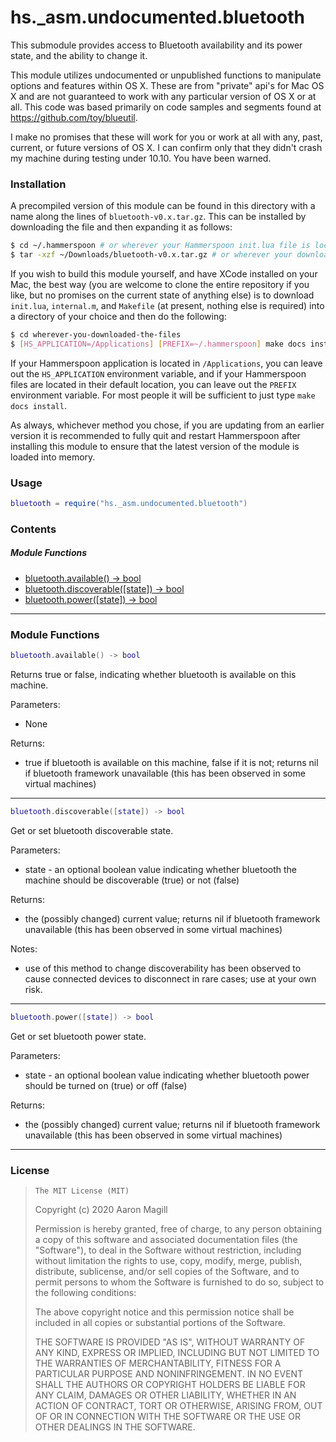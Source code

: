 hs._asm.undocumented.bluetooth
==============================

This submodule provides access to Bluetooth availability and its power state, and the ability to change it.

This module utilizes undocumented or unpublished functions to manipulate options and features within OS X.  These are from "private" api's for Mac OS X and are not guaranteed to work with any particular version of OS X or at all.  This code was based primarily on code samples and segments found at https://github.com/toy/blueutil.

I make no promises that these will work for you or work at all with any, past, current, or future versions of OS X.  I can confirm only that they didn't crash my machine during testing under 10.10. You have been warned.


### Installation

A precompiled version of this module can be found in this directory with a name along the lines of `bluetooth-v0.x.tar.gz`. This can be installed by downloading the file and then expanding it as follows:

~~~sh
$ cd ~/.hammerspoon # or wherever your Hammerspoon init.lua file is located
$ tar -xzf ~/Downloads/bluetooth-v0.x.tar.gz # or wherever your downloads are located
~~~

If you wish to build this module yourself, and have XCode installed on your Mac, the best way (you are welcome to clone the entire repository if you like, but no promises on the current state of anything else) is to download `init.lua`, `internal.m`, and `Makefile` (at present, nothing else is required) into a directory of your choice and then do the following:

~~~sh
$ cd wherever-you-downloaded-the-files
$ [HS_APPLICATION=/Applications] [PREFIX=~/.hammerspoon] make docs install
~~~

If your Hammerspoon application is located in `/Applications`, you can leave out the `HS_APPLICATION` environment variable, and if your Hammerspoon files are located in their default location, you can leave out the `PREFIX` environment variable.  For most people it will be sufficient to just type `make docs install`.

As always, whichever method you chose, if you are updating from an earlier version it is recommended to fully quit and restart Hammerspoon after installing this module to ensure that the latest version of the module is loaded into memory.

### Usage
~~~lua
bluetooth = require("hs._asm.undocumented.bluetooth")
~~~

### Contents


##### Module Functions
* <a href="#available">bluetooth.available() -> bool</a>
* <a href="#discoverable">bluetooth.discoverable([state]) -> bool</a>
* <a href="#power">bluetooth.power([state]) -> bool</a>

- - -

### Module Functions

<a name="available"></a>
~~~lua
bluetooth.available() -> bool
~~~
Returns true or false, indicating whether bluetooth is available on this machine.

Parameters:
 * None

Returns:
 * true if bluetooth is available on this machine, false if it is not; returns nil if bluetooth framework unavailable (this has been observed in some virtual machines)

- - -

<a name="discoverable"></a>
~~~lua
bluetooth.discoverable([state]) -> bool
~~~
Get or set bluetooth discoverable state.

Parameters:
 * state - an optional boolean value indicating whether bluetooth the machine should be discoverable (true) or not (false)

Returns:
 * the (possibly changed) current value; returns nil if bluetooth framework unavailable (this has been observed in some virtual machines)

Notes:
 * use of this method to change discoverability has been observed to cause connected devices to disconnect in rare cases; use at your own risk.

- - -

<a name="power"></a>
~~~lua
bluetooth.power([state]) -> bool
~~~
Get or set bluetooth power state.

Parameters:
 * state - an optional boolean value indicating whether bluetooth power should be turned on (true) or off (false)

Returns:
 * the (possibly changed) current value; returns nil if bluetooth framework unavailable (this has been observed in some virtual machines)

- - -

### License

>     The MIT License (MIT)
>
> Copyright (c) 2020 Aaron Magill
>
> Permission is hereby granted, free of charge, to any person obtaining a copy of this software and associated documentation files (the "Software"), to deal in the Software without restriction, including without limitation the rights to use, copy, modify, merge, publish, distribute, sublicense, and/or sell copies of the Software, and to permit persons to whom the Software is furnished to do so, subject to the following conditions:
>
> The above copyright notice and this permission notice shall be included in all copies or substantial portions of the Software.
>
> THE SOFTWARE IS PROVIDED "AS IS", WITHOUT WARRANTY OF ANY KIND, EXPRESS OR IMPLIED, INCLUDING BUT NOT LIMITED TO THE WARRANTIES OF MERCHANTABILITY, FITNESS FOR A PARTICULAR PURPOSE AND NONINFRINGEMENT. IN NO EVENT SHALL THE AUTHORS OR COPYRIGHT HOLDERS BE LIABLE FOR ANY CLAIM, DAMAGES OR OTHER LIABILITY, WHETHER IN AN ACTION OF CONTRACT, TORT OR OTHERWISE, ARISING FROM, OUT OF OR IN CONNECTION WITH THE SOFTWARE OR THE USE OR OTHER DEALINGS IN THE SOFTWARE.
>


